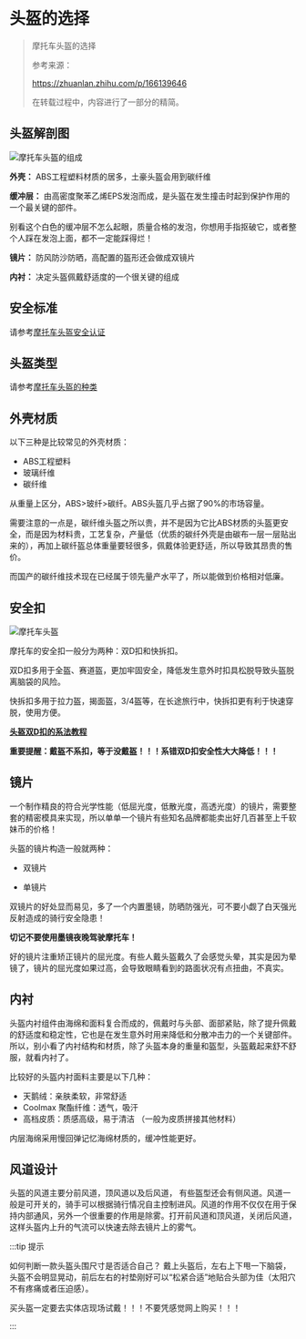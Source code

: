 # 头盔的选择

>摩托车头盔的选择
> 
> 
> 参考来源：
> 
> https://zhuanlan.zhihu.com/p/166139646
> 
> 在转载过程中，内容进行了一部分的精简。

## 头盔解剖图

![摩托车头盔的组成](https://cdn.jsdelivr.net/gh/EngrZhou/MoYouClubPic@master/2021/20210401155736.jpg)

**外壳：** ABS工程塑料材质的居多，土豪头盔会用到碳纤维

**缓冲层：** 由高密度聚苯乙烯EPS发泡而成，是头盔在发生撞击时起到保护作用的一个最关键的部件。

别看这个白色的缓冲层不怎么起眼，质量合格的发泡，你想用手指抠破它，或者整个人踩在发泡上面，都不一定能踩得烂！

**镜片：** 防风防沙防晒，高配置的盔形还会做成双镜片

**内衬：** 决定头盔佩戴舒适度的一个很关键的组成

## 安全标准

请参考[摩托车头盔安全认证](./safety-certificate.html)

## 头盔类型

请参考[摩托车头盔的种类](./category.html)

## 外壳材质

以下三种是比较常见的外壳材质：

- ABS工程塑料
- 玻璃纤维
- 碳纤维

从重量上区分，ABS>玻纤>碳纤。ABS头盔几乎占据了90%的市场容量。

需要注意的一点是，碳纤维头盔之所以贵，并不是因为它比ABS材质的头盔更安全，而是因为材料贵，工艺复杂，产量低（优质的碳纤外壳是由碳布一层一层贴出来的），再加上碳纤盔总体重量要轻很多，佩戴体验更舒适，所以导致其昂贵的售价。

而国产的碳纤维技术现在已经属于领先量产水平了，所以能做到价格相对低廉。

## 安全扣

![摩托车头盔](https://cdn.jsdelivr.net/gh/EngrZhou/MoYouClubPic@master/2021/20210401155736.jpg)

摩托车的安全扣一般分为两种：双D扣和快拆扣。

双D扣多用于全盔、赛道盔，更加牢固安全，降低发生意外时扣具松脱导致头盔脱离脑袋的风险。

快拆扣多用于拉力盔，揭面盔，3/4盔等，在长途旅行中，快拆扣更有利于快速穿脱，使用方便。

[**头盔双D扣的系法教程**](https://www.bilibili.com/video/BV1gk4y1279n)

**重要提醒：戴盔不系扣，等于没戴盔！！！系错双D扣安全性大大降低！！！**

## 镜片

一个制作精良的符合光学性能（低屈光度，低散光度，高透光度）的镜片，需要整套的精密模具来实现，所以单单一个镜片有些知名品牌都能卖出好几百甚至上千软妹币的价格！

头盔的镜片构造一般就两种：

- 双镜片
  
- 单镜片

双镜片的好处显而易见，多了一个内置墨镜，防晒防强光，可不要小觑了白天强光反射造成的骑行安全隐患！ 

**切记不要使用墨镜夜晚驾驶摩托车！**

好的镜片注重矫正镜片的屈光度。有些人戴头盔戴久了会感觉头晕，其实是因为晕镜了，镜片的屈光度如果过高，会导致眼睛看到的路面状况有点扭曲，不真实。

## 内衬

头盔内衬组件由海绵和面料复合而成的，佩戴时与头部、面部紧贴，除了提升佩戴的舒适度和稳定性，它也是在发生意外时用来降低和分散冲击力的一个关键部件。所以，别小看了内衬结构和材质，除了头盔本身的重量和盔型，头盔戴起来舒不舒服，就看内衬了。

比较好的头盔内衬面料主要是以下几种：

- 天鹅绒：亲肤柔软，非常舒适
- Coolmax 聚酯纤维：透气，吸汗
- 高档皮质：质感高级，易于清洁 （一般为皮质拼接其他材料）

内层海绵采用慢回弹记忆海绵材质的，缓冲性能更好。

## 风道设计

头盔的风道主要分前风道，顶风道以及后风道， 有些盔型还会有侧风道。风道一般是可开关的，骑手可以根据骑行情况自主控制进风。风道的作用不仅仅在用于保持内部通风，另外一个很重要的作用是除雾。打开前风道和顶风道，关闭后风道，这样头盔内上升的气流可以快速去除去镜片上的雾气。

:::tip 提示

如何判断一款头盔头围尺寸是否适合自己？ 戴上头盔后，左右上下甩一下脑袋，头盔不会明显晃动，前后左右的衬垫刚好可以“松紧合适”地贴合头部为佳（太阳穴不有疼痛或者压迫感）。

买头盔一定要去实体店现场试戴！！！不要凭感觉网上购买！！！

:::